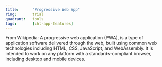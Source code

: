```yaml
---
title:      "Progressive Web App"
ring:       trial
quadrant:   tools
tags:       [cht-app-features]
---
```


From Wikipedia: A progressive web application (PWA), is a type of application software delivered through the web, built using common web technologies including HTML, CSS, JavaScript, and WebAssembly. It is intended to work on any platform with a standards-compliant browser, including desktop and mobile devices.